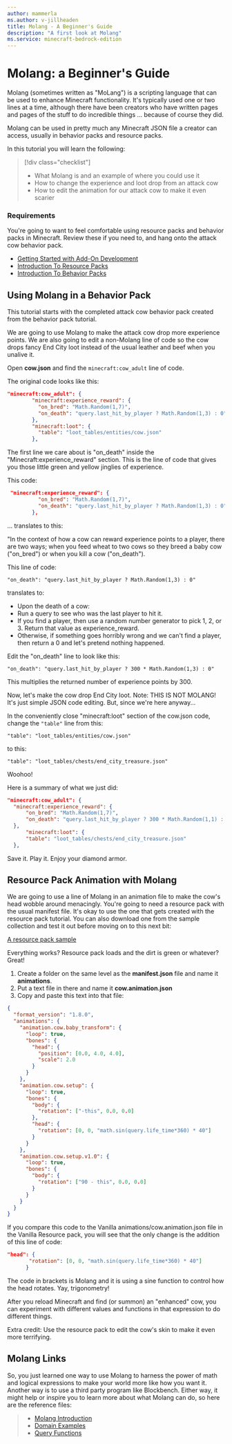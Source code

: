 ```yaml
---
author: mammerla
ms.author: v-jillheaden
title: Molang - A Beginner's Guide
description: "A first look at Molang"
ms.service: minecraft-bedrock-edition
---
```


# Molang: a Beginner's Guide

Molang (sometimes written as "MoLang") is a scripting language that can be used to enhance Minecraft functionality. It's typically used one or two lines at a time, although there have been creators who have written pages and pages of the stuff to do incredible things ... because of course they did.

Molang can be used in pretty much any Minecraft JSON file a creator can access, usually in behavior packs and resource packs.

In this tutorial you will learn the following:

> [!div class="checklist"]
>
> - What Molang is and an example of where you could use it
> - How to change the experience and loot drop from an attack cow
> - How to edit the animation for our attack cow to make it even scarier

### Requirements

You're going to want to feel comfortable using resource packs and behavior packs in Minecraft. Review these if you need to, and hang onto the attack cow behavior pack.

- [Getting Started with Add-On Development](GettingStarted.md)
- [Introduction To Resource Packs](ResourcePack.md)
- [Introduction To Behavior Packs](BehaviorPack.md)

## Using Molang in a Behavior Pack

This tutorial starts with the completed attack cow behavior pack created from the behavior pack tutorial.

We are going to use Molang to make the attack cow drop more experience points. We are also going to edit a non-Molang line of code so the cow drops fancy End City loot instead of the usual leather and beef when you unalive it.

Open **cow.json** and find the `minecraft:cow_adult` line of code.

The original code looks like this:

```json
"minecraft:cow_adult": {
        "minecraft:experience_reward": {
          "on_bred": "Math.Random(1,7)",
          "on_death": "query.last_hit_by_player ? Math.Random(1,3) : 0"
        },
        "minecraft:loot": {
          "table": "loot_tables/entities/cow.json"
        },
```

The first line we care about is "on_death" inside the "Minecraft:experience_reward" section. This is the line of code that gives you those little green and yellow jinglies of experience.

This code:

```json
 "minecraft:experience_reward": {
          "on_bred": "Math.Random(1,7)",
          "on_death": "query.last_hit_by_player ? Math.Random(1,3) : 0"
        },
```

... translates to this:

"In the context of how a cow can reward experience points to a player, there are two ways; when you feed wheat to two cows so they breed a baby cow ("on_bred") or when you kill a cow ("on_death").

This line of code:

`"on_death": "query.last_hit_by_player ? Math.Random(1,3) : 0"`

translates to:

- Upon the death of a cow:
- Run a query to see who was the last player to hit it.
- If you find a player, then use a random number generator to pick 1, 2, or 3. Return that value as experience_reward.
- Otherwise, if something goes horribly wrong and we can't find a player, then return a 0 and let's pretend nothing happened.

Edit the "on_death" line to look like this:

`"on_death": "query.last_hit_by_player ? 300 * Math.Random(1,3) : 0"`

This multiplies the returned number of experience points by 300.

Now, let's make the cow drop End City loot. Note: THIS IS NOT MOLANG! It's just simple JSON code editing. But, since we're here anyway...

In the conveniently close "minecraft:loot" section of the cow.json code, change the `"table"` line from this:

`"table": "loot_tables/entities/cow.json"`

to this:

`"table": "loot_tables/chests/end_city_treasure.json"`

Woohoo!

Here is a summary of what we just did:

```json
"minecraft:cow_adult": {
  "minecraft:experience_reward": {
      "on_bred": "Math.Random(1,7)",
      "on_death": "query.last_hit_by_player ? 300 * Math.Random(1,1) : 0"
  },
      "minecraft:loot": {
      "table": "loot_tables/chests/end_city_treasure.json"
  },
```

Save it. Play it. Enjoy your diamond armor.

## Resource Pack Animation with Molang

We are going to use a line of Molang in an animation file to make the cow's head wobble around menacingly. You're going to need a resource pack with the usual manifest file. It's okay to use the one that gets created with the resource pack tutorial. You can also download one from the sample collection and test it out before moving on to this next bit:

[A resource pack sample](https://github.com/microsoft/minecraft-samples/tree/main/resource_pack_sample)

Everything works? Resource pack loads and the dirt is green or whatever? Great!

1. Create a folder on the same level as the **manifest.json** file and name it **animations**.
1. Put a text file in there and name it **cow.animation.json**
1. Copy and paste this text into that file:

```json
{
  "format_version": "1.8.0",
  "animations": {
    "animation.cow.baby_transform": {
      "loop": true,
      "bones": {
        "head": {
          "position": [0.0, 4.0, 4.0],
          "scale": 2.0
        }
      }
    },
    "animation.cow.setup": {
      "loop": true,
      "bones": {
        "body": {
          "rotation": ["-this", 0.0, 0.0]
        },
        "head": {
          "rotation": [0, 0, "math.sin(query.life_time*360) * 40"]
        }
      }
    },
    "animation.cow.setup.v1.0": {
      "loop": true,
      "bones": {
        "body": {
          "rotation": ["90 - this", 0.0, 0.0]
        }
      }
    }
  }
}

```

If you compare this code to the Vanilla animations/cow.animation.json file in the Vanilla Resource pack, you will see that the only change is the addition of this line of code:

```json
"head": {
       "rotation": [0, 0, "math.sin(query.life_time*360) * 40"]
      }

```

The code in brackets is Molang and it is using a sine function to control how the head rotates. Yay, trigonometry!

After you reload Minecraft and find (or summon) an "enhanced" cow, you can experiment with different values and functions in that expression to do different things.

Extra credit: Use the resource pack to edit the cow's skin to make it even more terrifying.

## Molang Links

So, you just learned one way to use Molang to harness the power of math and logical expressions to make your world more like how you want it. Another way is to use a third party program like Blockbench. Either way, it might help or inspire you to learn more about what Molang can do, so here are the reference files:

>- [Molang Introduction](../Reference/Content/MolangReference/Examples/MolangConcepts/MolangIntroduction.md)
>- [Domain Examples](../Reference/Content/MolangReference/Examples/MolangConcepts/DomainExamples.md)
>- [Query Functions](../Reference/Content/MolangReference/Examples/MolangConcepts/QueryFunctions.md)
